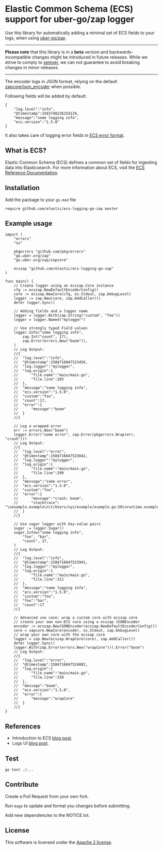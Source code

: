 # Elastic Common Schema (ECS) support for uber-go/zap logger

Use this library for automatically adding a minimal set of ECS fields to your logs, when using [uber-go/zap](https://github.com/uber-go/zap).
 
---

**Please note** that this library is in a **beta** version and backwards-incompatible changes might be introduced in future releases. While we strive to comply to [semver](https://semver.org/), we can not guarantee to avoid breaking changes in minor releases.

---
 
The encoder logs in JSON format, relying on the default [zapcore/json_encoder](https://github.com/uber-go/zap/blob/master/zapcore/json_encoder.go) when possible. 

Following fields will be added by default:
```
{
    "log.level":"info",
    "@timestamp":1583748236254129,
    "message":"some logging info",
    "ecs.version":"1.5.0"
}
```

It also takes care of logging error fields in [ECS error format](https://www.elastic.co/guide/en/ecs/current/ecs-error.html). 

## What is ECS?

Elastic Common Schema (ECS) defines a common set of fields for ingesting data into Elasticsearch.
For more information about ECS, visit the [ECS Reference Documentation](https://www.elastic.co/guide/en/ecs/current/ecs-reference.html).

## Installation
Add the package to your `go.mod` file
```
require github.com/elastic/ecs-logging-go-zap master
```

## Example usage
```
import (
	"errors"
	"os"

	pkgerrors "github.com/pkg/errors"
	"go.uber.org/zap"
	"go.uber.org/zap/zapcore"

	ecszap "github.com/elastic/ecs-logging-go-zap"
)

func main() {
	// Create logger using an ecszap.Core instance
	cfg := ecszap.NewDefaultEncoderConfig()
	core := ecszap.NewCore(cfg, os.Stdout, zap.DebugLevel)
	logger := zap.New(core, zap.AddCaller())
	defer logger.Sync()

	// Adding fields and a logger name
	logger = logger.With(zap.String("custom", "foo"))
	logger = logger.Named("mylogger")

	// Use strongly typed Field values
	logger.Info("some logging info",
		zap.Int("count", 17),
		zap.Error(errors.New("boom")),
	)
	// Log Output:
	//{
	//	"log.level":"info",
	//	"@timestamp":1584716847523456,
	//	"log.logger":"mylogger",
	//	"log.origin":{
	//		"file.name":"main/main.go",
	//		"file.line":265
	//	},
	//	"message":"some logging info",
	//	"ecs.version":"1.5.0",
	//	"custom":"foo",
	//	"count":17,
	//	"error":{
	//		"message":"boom"
	//	}
	//}

	// Log a wrapped error
	err := errors.New("boom")
	logger.Error("some error", zap.Error(pkgerrors.Wrap(err, "crash")))
	// Log Output:
	//{
	//	"log.level":"error",
	//	"@timestamp":1584716847523842,
	//	"log.logger":"mylogger",
	//	"log.origin":{
	//		"file.name":"main/main.go",
	//		"file.line":290
	//	},
	//	"message":"some error",
	//	"ecs.version":"1.5.0",
	//	"custom":"foo",
	//	"error":{
	//		"message":"crash: boom",
	//		"stacktrace": "\nexample.example\n\t/Users/xyz/example/example.go:50\nruntime.example\n\t/Users/xyz/.gvm/versions/go1.13.8.darwin.amd64/src/runtime/proc.go:203\nruntime.goexit\n\t/Users/xyz/.gvm/versions/go1.13.8.darwin.amd64/src/runtime/asm_amd64.s:1357"
	//	}
	//}

	// Use sugar logger with key-value pairs
	sugar := logger.Sugar()
	sugar.Infow("some logging info",
		"foo", "bar",
		"count", 17,
	)
	// Log Output:
	//{
	//	"log.level":"info",
	//	"@timestamp":1584716847523941,
	//	"log.logger":"mylogger",
	//	"log.origin":{
	//		"file.name":"main/main.go",
	//		"file.line":311
	//	},
	//	"message":"some logging info",
	//	"ecs.version":"1.5.0",
	//	"custom":"foo",
	//	"foo":"bar",
	//	"count":17
	//}

	// Advanced use case: wrap a custom core with ecszap core
	// create your own non-ECS core using a ecszap JSONEncoder
	encoder := ecszap.NewJSONEncoder(ecszap.NewDefaultEncoderConfig())
	core = zapcore.NewCore(encoder, os.Stdout, zap.DebugLevel)
	// wrap your own core with the ecszap core
	logger = zap.New(ecszap.WrapCore(core), zap.AddCaller())
	defer logger.Sync()
	logger.With(zap.Error(errors.New("wrapCore"))).Error("boom")
	// Log Output:
	//{
	//	"log.level":"error",
	//	"@timestamp":1584716847524082,
	//	"log.origin":{
	//		"file.name":"main/main.go",
	//		"file.line":338
	//	},
	//	"message":"boom",
	//	"ecs.version":"1.5.0",
	//	"error":{
	//		"message":"wrapCore"
	//	}
	//}
}
```


## References
* Introduction to ECS [blog post](https://www.elastic.co/blog/introducing-the-elastic-common-schema).
* Logs UI [blog post](https://www.elastic.co/blog/infrastructure-and-logs-ui-new-ways-for-ops-to-interact-with-elasticsearch).

## Test
```
go test ./...
```

## Contribute
Create a Pull Request from your own fork. 

Run `mage` to update and format you changes before submitting. 

Add new dependencies to the NOTICE.txt.

## License
This software is licensed under the [Apache 2 license](https://github.com/elastic/ecs-logging-go/zap/blob/master/LICENSE). 